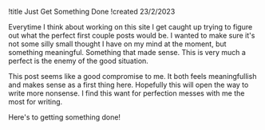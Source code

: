 !title Just Get Something Done
!created 23/2/2023

Everytime I think about working on this site I get caught up trying to figure out what the perfect first couple posts would be. I wanted to make sure it's not some silly small thought I have on my mind at the moment, but something meaningful. Something that made sense. This is very much a perfect is the enemy of the good situation.

This post seems like a good compromise to me. It both feels meaningfullish and makes sense as a first thing here. Hopefully this will open the way to write more nonsense. I find this want for perfection messes with me the most for writing.

Here's to getting something done!
